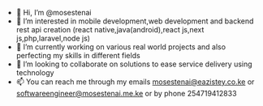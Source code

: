 - 👋 Hi, I’m @mosestenai
- 👀 I’m interested in mobile development,web development and backend rest api creation (react native,java(android),react js,next js,php,laravel,node js)
- 🌱 I’m currently working on various real world projects and also perfecting my skills in different fields 
- 💞️ I’m looking to collaborate on solutions to ease service delivery using technology
- 📫 You can reach me through my emails mosestenai@eazistey.co.ke or softwareengineer@mosestenai.me.ke or by phone 254719412833

<!---
mosestenai/mosestenai is a ✨ special ✨ repository because its `README.md` (this file) appears on your GitHub profile.
You can click the Preview link to take a look at your changes.
--->
